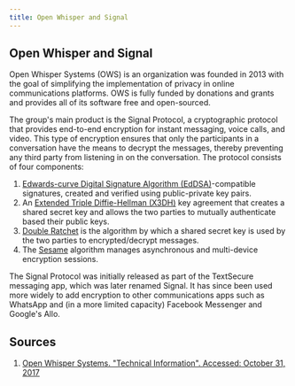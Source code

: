 ```yaml
---
title: Open Whisper and Signal
---
```

## Open Whisper and Signal

Open Whisper Systems (OWS) is an organization was founded in 2013 with the goal of simplifying the implementation of privacy in online communications platforms. OWS is fully funded by donations and grants and provides all of its software free and open-sourced.

The group's main product is the Signal Protocol, a cryptographic protocol that provides end-to-end encryption for instant messaging, voice calls, and video. This type of encryption ensures that only the participants in a conversation have the means to decrypt the messages, thereby preventing any third party from listening in on the conversation. The protocol consists of four components:

1. [Edwards-curve Digital Signature Algorithm (EdDSA)](https://signal.org/docs/specifications/xeddsa/)-compatible signatures, created and verified using public-private key pairs.
1. An [Extended Triple Diffie-Hellman (X3DH)](https://signal.org/docs/specifications/x3dh/) key agreement that creates a shared secret key and allows the two parties to mutually authenticate based their public keys.
1. [Double Ratchet](https://signal.org/docs/specifications/doubleratchet/) is the algorithm by which a shared secret key is used by the two parties to encrypted/decrypt messages.
1. The [Sesame](https://signal.org/docs/specifications/sesame/) algorithm manages asynchronous and multi-device encryption sessions.<sup></sup>

The Signal Protocol was initially released as part of the TextSecure messaging app, which was later renamed Signal. It has since been used more widely to add encryption to other communications apps such as WhatsApp and (in a more limited capacity) Facebook Messenger and Google's Allo.

## Sources
1. [Open Whisper Systems. "Technical Information". Accessed: October 31, 2017 ](https://signal.org/docs/)
